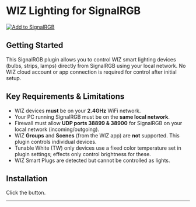 # WIZ Lighting for SignalRGB

[![Add to SignalRGB](https://marketplace.signalrgb.com/resources/add-extension-256.png)](signalrgb://addon/install?url=https://github.com/RobThePCGuy/SignalRGB-WiZ-Plugin/releases/download/v1.2.0/WiZ_Plugin.zip)

## Getting Started

This SignalRGB plugin allows you to control WIZ smart lighting devices (bulbs, strips, lamps) directly from SignalRGB using your local network. No WIZ cloud account or app connection is required for control after initial setup.

## Key Requirements & Limitations

*   WIZ devices **must** be on your **2.4GHz** WiFi network.
*   Your PC running SignalRGB must be on the **same local network**.
*   Firewall must allow **UDP ports 38899 & 38900** for SignalRGB on your local network (incoming/outgoing).
*   WIZ **Groups** and **Scenes** (from the WIZ app) are **not** supported. This plugin controls individual devices.
*   Tunable White (TW) only devices use a fixed color temperature set in plugin settings; effects only control brightness for these.
*   WIZ Smart Plugs are detected but cannot be controlled as lights.

## Installation

Click the button.

---
